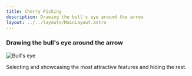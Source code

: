 ```yaml
---
title: Cherry Picking
description: Drawing the bull's eye around the arrow
layout: ../../layouts/MainLayout.astro
---
```


### Drawing the bull's eye around the arrow

![Bull's eye](/images/bullseye.jpg)

Selecting and showcasing the most attractive features and hiding the rest.
